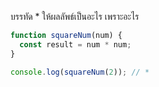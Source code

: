 บรรทัด \* ให้ผลลัพธ์เป็นอะไร เพราะอะไร

```js
function squareNum(num) {
  const result = num * num;
}

console.log(squareNum(2)); // * 
```
